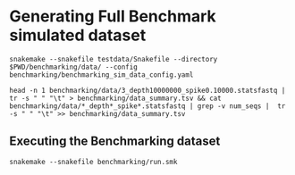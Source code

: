 # Generating Full Benchmark simulated dataset
```
snakemake --snakefile testdata/Snakefile --directory $PWD/benchmarking/data/ --config benchmarking/benchmarking_sim_data_config.yaml

head -n 1 benchmarking/data/3_depth10000000_spike0.10000.statsfastq |  tr -s " " "\t" > benchmarking/data_summary.tsv && cat benchmarking/data/*_depth*_spike*.statsfastq | grep -v num_seqs |  tr -s " " "\t" >> benchmarking/data_summary.tsv

```

## Executing the Benchmarking dataset

```
snakemake --snakefile benchmarking/run.smk
```

